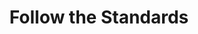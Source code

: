 ---
layout: more-accessible-products-idea
title: Follow the Standards
permalink: /more-accessible-products/follow-the-standards/
number: 5
why: Know what (the minimum) good looks like.
---